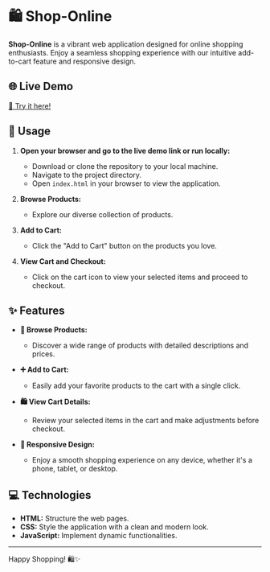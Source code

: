 # 🛍️ Shop-Online

**Shop-Online** is a vibrant web application designed for online shopping enthusiasts. Enjoy a seamless shopping experience with our intuitive add-to-cart feature and responsive design.

## 🌐 Live Demo

[🚀 Try it here!](https://shop-online-demo-website.netlify.app)

## 📖 Usage

1. **Open your browser and go to the live demo link or run locally:**
    - Download or clone the repository to your local machine.
    - Navigate to the project directory.
    - Open `index.html` in your browser to view the application.

2. **Browse Products:**
    - Explore our diverse collection of products.

3. **Add to Cart:**
    - Click the "Add to Cart" button on the products you love.

4. **View Cart and Checkout:**
    - Click on the cart icon to view your selected items and proceed to checkout.

## ✨ Features

- **🛒 Browse Products:**
  - Discover a wide range of products with detailed descriptions and prices.

- **➕ Add to Cart:**
  - Easily add your favorite products to the cart with a single click.

- **🛍️ View Cart Details:**
  - Review your selected items in the cart and make adjustments before checkout.

- **📱 Responsive Design:**
  - Enjoy a smooth shopping experience on any device, whether it's a phone, tablet, or desktop.

## 💻 Technologies

- **HTML:** Structure the web pages.
- **CSS:** Style the application with a clean and modern look.
- **JavaScript:** Implement dynamic functionalities.

---

Happy Shopping! 🛍️✨
